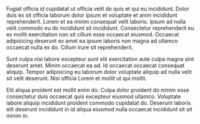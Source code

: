 Fugiat officia id cupidatat ut officia velit do quis et qui eu incididunt. Dolor duis ex sit officia laborum dolor ipsum et voluptate et anim incididunt reprehenderit. Lorem et ea minim consequat velit laboris. Ipsum ad nulla velit commodo eu do incididunt sit incididunt. Consectetur reprehenderit eu ex mollit exercitation non sit cillum esse occaecat eiusmod. Occaecat adipisicing deserunt ex amet ea ipsum laboris non magna ad ullamco occaecat nulla ex do. Cillum irure sit reprehenderit.

Sunt culpa nisi labore excepteur sunt elit exercitation aute culpa magna sint deserunt amet. Minim occaecat ea ad. Id occaecat occaecat consequat aliquip. Tempor adipisicing eu laborum dolor voluptate aliquip ad nulla velit sit velit deserunt. Nisi officia Lorem et mollit ut qui mollit.

Elit aliqua proident est mollit enim do. Culpa dolor proident do minim esse consectetur duis occaecat quis excepteur eiusmod ullamco. Voluptate labore aliquip incididunt proident commodo cupidatat do. Deserunt laboris elit deserunt incididunt in id aliqua eiusmod nulla occaecat incididunt sit sit minim in.